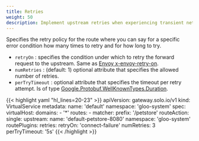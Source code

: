 ```yaml
---
title: Retries
weight: 50
description: Implement upstream retries when experiencing transient network errors
---
```


Specifies the retry policy for the route where you can say for a specific error condition how many times to retry and
for how long to try.

* `retryOn` : specifies the condition under which to retry the forward request to the upstream. Same as [Envoy x-envoy-retry-on](https://www.envoyproxy.io/docs/envoy/latest/configuration/http_filters/router_filter#config-http-filters-router-x-envoy-retry-on).
* `numRetries` : (default: 1) optional attribute that specifies the allowed number of retries.
* `perTryTimeout` : optional attribute that specifies the timeout per retry attempt. Is of type [Google.Protobuf.WellKnownTypes.Duration](https://developers.google.com/protocol-buffers/docs/reference/csharp/class/google/protobuf/well-known-types/duration).

{{< highlight yaml "hl_lines=20-23" >}}
apiVersion: gateway.solo.io/v1
kind: VirtualService
metadata:
  name: 'default'
  namespace: 'gloo-system'
spec:
  virtualHost:
    domains:
    - '*'
    routes:
    - matcher:
        prefix: '/petstore'
      routeAction:
        single:
          upstream:
            name: 'default-petstore-8080'
            namespace: 'gloo-system'
      routePlugins:
        retries:
          retryOn: 'connect-failure'
          numRetries: 3
          perTryTimeout: '5s'
{{< /highlight >}}